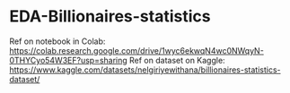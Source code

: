 # EDA-Billionaires-statistics
Ref on notebook in Colab: https://colab.research.google.com/drive/1wyc6ekwqN4wc0NWqyN-0THYCyo54W3EF?usp=sharing
Ref on dataset on Kaggle: https://www.kaggle.com/datasets/nelgiriyewithana/billionaires-statistics-dataset/
